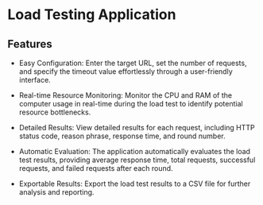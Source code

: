 # Load Testing Application
## Features

- Easy Configuration:
Enter the target URL, set the number of requests, and specify the timeout value effortlessly through a user-friendly interface.

- Real-time Resource Monitoring:
Monitor the CPU and RAM of the computer usage in real-time during the load test to identify potential resource bottlenecks.

- Detailed Results:
View detailed results for each request, including HTTP status code, reason phrase, response time, and round number.

- Automatic Evaluation:
The application automatically evaluates the load test results, providing average response time, total requests, successful requests, and failed requests after each round.

- Exportable Results:
Export the load test results to a CSV file for further analysis and reporting.
